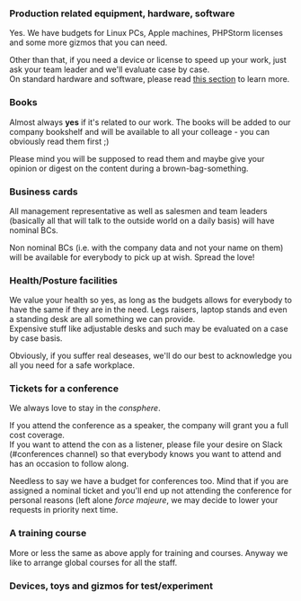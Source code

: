 ### Production related equipment, hardware, software

Yes. We have budgets for Linux PCs, Apple machines, PHPStorm licenses and some more gizmos that you can need.

Other than that, if you need a device or license to speed up your work, just ask your team leader and we'll evaluate case by case.  
On standard hardware and software, please read [this section](/our-company/approved-hardware-and-software) to learn more.

### Books

Almost always **yes** if it's related to our work. The books will be added to our company bookshelf and will be available to all your colleage - you can obviously read them first ;)

Please mind you will be supposed to read them and maybe give your opinion or digest on the content during a brown-bag-something.

### Business cards

All management representative as well as salesmen and team leaders (basically all that will talk to the outside world on a daily basis) will have nominal BCs.

Non nominal BCs (i.e. with the company data and not your name on them) will be available for everybody to pick up at wish. Spread the love!

### Health/Posture facilities

We value your health so yes, as long as the budgets allows for everybody to have the same if they are in the need.  Legs raisers, laptop stands and even a standing desk are all something we can provide.  
Expensive stuff like adjustable desks and such may be evaluated on a case by case basis.

Obviously, if you suffer real deseases, we'll do our best to acknowledge you all you need for a safe workplace. 

### Tickets for a conference

We always love to stay in the _consphere_.

If you attend the conference as a speaker, the company will grant you a full cost coverage.  
If you want to attend the con as a listener, please file your desire on Slack (#conferences channel) so that everybody knows you want to attend and has an occasion to follow along.

Needless to say we have a budget for conferences too. Mind that if you are assigned a nominal ticket and you'll end up not attending the conference for personal reasons (left alone _force majeure_, we may decide to lower your requests in priority next time.

### A training course

More or less the same as above apply for training and courses. Anyway we like to arrange global courses for all the staff.

### Devices, toys and gizmos for test/experiment

